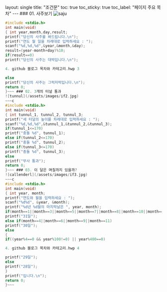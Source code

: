 layout: single
title: "조건문" toc: true
toc_sticky: true
toc_label: "페이지 주요 목차" --- ### 01. 사주보기
![saju](/assets/images/if1.jpg)
~~~c
#include <stdio.h>
int main(void)
{ int year,month,day,result;
printf("당신의 사주를 봐드립니다.\n");
printf("연도 월 일을 차례대로 입력하세요 : ");
scanf("%d,%d,%d",&year,&month,&day);
result=(year-month+day)%10;
if(result==0)
printf("당신의 사주는 대박입니다.\n");

4. github 블로그 목차와 카테고리.hwp 3

else
printf("당신의 사주는 그럭저럭입니다.\n");
return 0;
}~~~ ### 02. 3개의 터널 통과
![tunnul](/assets/images/if2.jpg)
~~~c
#include <stdio.h>
int main(void)
{ int tunnul_1, tunnul_2, tunnul_3;
printf("세 터널의 높이를 차례대로 입력하세요 : ");
scanf("%d,%d,%d",&tunnul_1,&tunnul_2,&tunnul_3);
if(tunnul_1<=170)
printf("충돌 %d", tunnul_1);
else if(tunnul_2<=170)
printf("충돌 %d", tunnul_2);
else if(tunnul_3<=170)
printf("충돌 %d", tunnul_3);
else
printf("무사 통과");
return 0;
}~~~ ### 03. 이 달은 며칠까지 있을까?
![callenderl](/assets/images/if3.jpg)
~~~c
#include <stdio.h>
int main(void)
{ int year, month;
printf("연도와 월을 입력하세요 : ");
scanf("%d%d", &year, &month);
printf("%d년 %d월의 마지막날은 ", year, month);
if(month==1||month==3||month==5||month==7||month==8||month==10||month==12)
printf("31일");
else if(month==4||month==6||month==9||month==11)
printf("30일");
else
{
if((year%4==0 && year%100!=0) || year%400==0)

4. github 블로그 목차와 카테고리.hwp 4

printf("29일");
else
printf("28일");
}
printf("입니다.\n");
return 0;
}~~~
